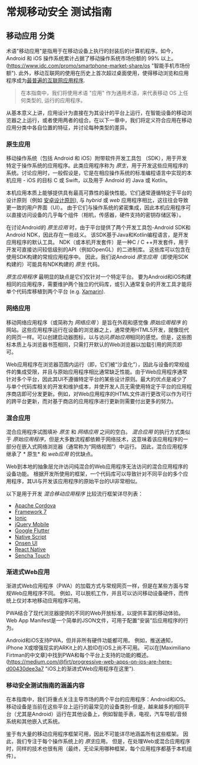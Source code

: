 # 常规移动安全 测试指南

## 移动应用 分类

术语"移动应用"是指用于在移动设备上执行的封装后的计算机程序。如今，Android 和 iOS 操作系统累计占据了移动操作系统市场份额的 99% 以上。(https://www.idc.com/promo/smartphone-market-share/os "智能手机市场份额"). 此外，移动互联网的使用在历史上首次超过桌面使用，使得移动浏览和应用程序成为[最普遍的互联网应用程序](https://www.idc.com/promo/smartphone-market-share/os "智能手机市场份额").

> 在本指南中，我们将使用术语 "应用" 作为通用术语，来代表移动 OS 上任何类型的, 运行的应用程序。

从基本意义上讲，应用设计为直接在为其设计的平台上运行，在智能设备的移动浏览器之上运行，或者使用两者的组合。在以下一章中，我们将定义符合应用在移动应用分类中各自位置的特征，并讨论每种类型的差异。

### 原生应用

移动操作系统（包括 Android 和 iOS）附带软件开发工具包 （SDK），用于开发特定于操作系统的应用程序。此类应用程序称为 *原生*，用于开发这些应用程序的系统。讨论应用时，一般假设是，它是在相应操作系统的标准编程语言中实现的本机应用 - iOS 的目标 C 或 Swift，以及用于 Android 的 Java 或 Kotlin。

本机应用本质上能够提供具有最高可靠性的最快性能。它们通常遵循特定于平台的设计原则（例如 [安卓设计原则](https://developer.android.com/design/get-started/principles.html "Android Design Principles")), 与 *hybrid* 或 *web* 应用程序相比，这往往会导致更一致的用户界面（UI）。 由于它们与操作系统的紧密集成，因此本机应用程序可以直接访问设备的几乎每个组件（相机，传感器，硬件支持的密钥存储区等）。

在讨论Android的 *原生应用* 时，由于平台提供了两个开发工具包-Android SDK和Android NDK，因此存在一些歧义。 该SDK基于Java和Kotlin编程语言，是开发应用程序的默认工具。 NDK（或本机开发套件）是一种C / C ++开发套件，用于开发可直接访问较低级别的API（例如OpenGL）的二进制库。 这些库可以包含在使用SDK构建的常规应用程序中。 因此，我们说Android *原生应用*（即使用SDK构建的）可能具有NDK构建的 *原生* 代码。

*原生应用程序* 最明显的缺点是它们仅针对一个特定平台。 要为Android和iOS构建相同的应用程序，需要维护两个独立的代码库，或引入通常复杂的开发工具才能将单个代码库移植到两个平台 (e.g. [Xamarin](https://www.xamarin.com/ "Xamarin")).

### 网络应用

移动网络应用程序（或简称为 *网络应用* ）是旨在外观和感觉像 *原始应用程序* 的网站。这些应用程序运行在设备的浏览器之上，通常使用HTML5开发，就像现代的网页一样。可以创建启动器图标，以与访问*原始应用*相同的感觉。但是，这些图标本质上与浏览器书签相同，只需打开默认的Web浏览器以加载引用的网页即可。

Web应用程序在浏览器范围内运行（即，它们被“沙盒化”），因此与设备的常规组件的集成受限，并且与原始应用程序相比通常缺乏性能。由于Web应用程序通常针对多个平台，因此其UI不遵循特定平台的某些设计原则。最大的优点是减少了与单个代码库相关的开发和维护成本，并使开发人员无需使用特定于平台的应用程序商店即可分发更新。例如，对Web应用程序的HTML文件进行更改可以作为可行的跨平台更新，而对基于商店的应用程序进行更新则需要付出更多的努力。

### 混合应用

混合应用程序试图填补 *原生* 和 *网络应用* 之间的空白。 *混合应用* 的执行方式类似于 *原始应用程序*，但是大多数流程都依赖于网络技术，这意味着该应用程序的一部分在嵌入式网络浏览器（通常称为“网络视图”）中运行。 因此，混合应用程序继承了 * 原生* 和 *web应用* 的优缺点。

Web到本地的抽象层允许访问纯混合的Web应用程序无法访问的混合应用程序的设备功能。 根据开发所使用的框架，一个代码库可以导致针对不同平台的多个应用程序，其UI与开发该应用程序的原始平台的UI非常相似。

以下是用于开发 *混合移动应用程序* 比较流行框架详尽列表：

- [Apache Cordova](https://cordova.apache.org/ "Apache Cordova")
- [Framework 7](https://framework7.io/ "Framework 7")
- [Ionic](https://ionicframework.com/ "Ionic")
- [jQuery Mobile](https://jquerymobile.com/ "jQuery Mobile")
- [Google Flutter](https://flutter.dev/ "Google Flutter")
- [Native Script](https://www.nativescript.org/ "Native Script")
- [Onsen UI](https://onsen.io/ "Onsen UI")
- [React Native](https://www.reactnative.com/ "React Native")
- [Sencha Touch](https://www.sencha.com/products/touch/ "Sencha Touch")

### 渐进式Web应用

渐进式Web应用程序（PWA）的加载方式与常规网页一样，但是在某些方面与常规Web应用程序不同。 例如，可以脱机工作，并且可以访问移动设备硬件，而传统上仅对本地移动应用程序可用。

PWA结合了现代浏览器提供的不同的Web开放标准，以提供丰富的移动体验。 Web App Manifest是一个简单的JSON文件，可用于配置“安装”后应用程序的行为。

Android和iOS支持PWA，但并非所有硬件功能都可用。 例如，推送通知，iPhone X或增强现实的ARKit上的人脸ID在iOS上尚不可用。 可以在[Maximiliano Firtman的中文章]中找到PWA和每个平台上支持的功能的概述。(https://medium.com/@firt/progressive-web-apps-on-ios-are-here-d00430dee3a7 "iOS上的渐进式Web应用程序在这里").

### 移动安全测试指南的涵盖内容

在本指南中，我们将重点关注主导市场的两个平台的应用程序：Android和iOS。 移动设备是当前在这些平台上运行的最常见的设备类别–但是，越来越多的相同平台（尤其是Android）运行在其他设备上，例如智能手表，电视，汽车导航/音频系统和其他嵌入式系统。

鉴于有大量的移动应用程序框架可用，因此不可能详尽地涵盖所有这些框架。 因此，我们专注于每个操作系统上的 *原生*应用。 但是，在处理Web或混合应用程序时，同样的技术也很有用（最终，无论采用哪种框架，每个应用程序都基于本机组件）。